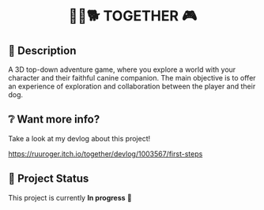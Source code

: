 <h1 align="center">👨‍🦱🐕 TOGETHER 🎮</h1>


## 📝 Description

A 3D top-down adventure game, where you explore a world with your character and their faithful canine companion. The main objective is to offer an experience of exploration and collaboration between the player and their dog.

## ❔ Want more info?
Take a look at my devlog about this project!

https://ruuroger.itch.io/together/devlog/1003567/first-steps

## 🚀 Project Status

This project is currently **In progress** 🚧
